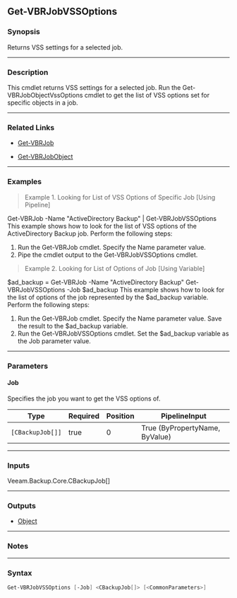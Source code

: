 Get-VBRJobVSSOptions
--------------------

### Synopsis
Returns VSS settings for a selected job.

---

### Description

This cmdlet returns VSS settings for a selected job.
Run the Get-VBRJobObjectVssOptions cmdlet to get the list of VSS options set for specific objects in a job.

---

### Related Links
* [Get-VBRJob](Get-VBRJob)

* [Get-VBRJobObject](Get-VBRJobObject)

---

### Examples
> Example 1. Looking for List of VSS Options of Specific Job [Using Pipeline]

Get-VBRJob -Name "ActiveDirectory Backup" | Get-VBRJobVSSOptions
This example shows how to look for the list of VSS options of the ActiveDirectory Backup job.
Perform the following steps:
1. Run the Get-VBRJob cmdlet. Specify the Name parameter value.
2. Pipe the cmdlet output to the Get-VBRJobVSSOptions cmdlet.
> Example 2. Looking for List of Options of Job [Using Variable]

$ad_backup = Get-VBRJob -Name "ActiveDirectory Backup"
Get-VBRJobVSSOptions -Job $ad_backup
This example shows how to look for the list of options of the job represented by the $ad_backup variable.
Perform the following steps:
1. Run the Get-VBRJob cmdlet. Specify the Name parameter value. Save the result to the $ad_backup variable.
2. Run the Get-VBRJobVSSOptions cmdlet. Set the $ad_backup variable as the Job parameter value.

---

### Parameters
#### **Job**
Specifies the job you want to get the VSS options of.

|Type            |Required|Position|PipelineInput                 |
|----------------|--------|--------|------------------------------|
|`[CBackupJob[]]`|true    |0       |True (ByPropertyName, ByValue)|

---

### Inputs
Veeam.Backup.Core.CBackupJob[]

---

### Outputs
* [Object](https://learn.microsoft.com/en-us/dotnet/api/System.Object)

---

### Notes

---

### Syntax
```PowerShell
Get-VBRJobVSSOptions [-Job] <CBackupJob[]> [<CommonParameters>]
```
